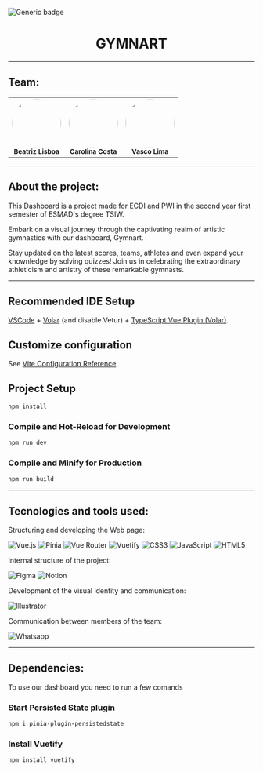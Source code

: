 ![Generic badge](https://img.shields.io/badge/status-Finished-827397)

<div align="center">
<h1 color="#4857A0">GYMNART</h1>
</div>

<hr>

## Team:

<table align="center">
    <tr>
        <td align="center">
        <img style="border-radius: 50%; width="100px;"" src="https://avatars.githubusercontent.com/u/99557581?v=4" width="100px;"><br>
        <sub>
        <b>Beatriz Lisboa</br>
        </td>
	<td align="center">
        <img style="border-radius: 50%; width="100px;"" src="https://avatars.githubusercontent.com/u/115319284?s=400" width="100px;"><br>
        <sub>
        <b>Carolina Costa</br>
        </td>
        <td align="center">
        <img style="border-radius: 50%; width="100px;"" src="https://avatars.githubusercontent.com/u/92980587?v=4" width="100px;"><br>
        <sub>
        <b>Vasco Lima</br>
        </td>
    </tr>
</table>

<hr>

## About the project:

This Dashboard is a project made for ECDI and PWI in the second year first semester of ESMAD's degree TSIW. 


Embark on a visual journey through the captivating realm of artistic gymnastics with our dashboard, Gymnart. 


Stay updated on the latest scores, teams, athletes and even expand your knownledge by solving quizzes! Join us in celebrating the extraordinary athleticism and artistry of these remarkable gymnasts.

<hr>

## Recommended IDE Setup

[VSCode](https://code.visualstudio.com/) + [Volar](https://marketplace.visualstudio.com/items?itemName=Vue.volar) (and disable Vetur) + [TypeScript Vue Plugin (Volar)](https://marketplace.visualstudio.com/items?itemName=Vue.vscode-typescript-vue-plugin).

## Customize configuration

See [Vite Configuration Reference](https://vitejs.dev/config/).

## Project Setup

```sh
npm install
```

### Compile and Hot-Reload for Development

```sh
npm run dev
```

### Compile and Minify for Production

```sh
npm run build
```

<hr>

## Tecnologies and tools used:

Structuring and developing the Web page:

![Vue.js](https://img.shields.io/badge/Vue.js-35495E?style=for-the-badge&logo=vuedotjs&logoColor=4FC08D)
![Pinia](https://img.shields.io/badge/Pinia-42B883?style=for-the-badge&logo=vue.js&logoColor=white)
![Vue Router](https://img.shields.io/badge/Vue%20Router-4FC08D?style=for-the-badge&logo=vue.js&logoColor=white)
![Vuetify](https://img.shields.io/badge/Vuetify-1867C0?style=for-the-badge&logo=vuetify&logoColor=white)
![CSS3](https://img.shields.io/badge/CSS3-1572B6?style=for-the-badge&logo=css3&logoColor=white)
![JavaScript](https://img.shields.io/badge/JavaScript-323330?style=for-the-badge&logo=javascript&logoColor=F7DF1E)
![HTML5](https://img.shields.io/badge/HTML5-E34F26?style=for-the-badge&logo=html5&logoColor=white)

Internal structure of the project:

![Figma](https://img.shields.io/badge/figma-%23F24E1E.svg?style=for-the-badge&logo=figma&logoColor=white)
![Notion](https://img.shields.io/badge/Notion-000000?style=for-the-badge&logo=notion&logoColor=white)

Development of the visual identity and communication:

![Illustrator](https://img.shields.io/badge/Adobe%20Illustrator-FF9A00?style=for-the-badge&logo=adobe%20illustrator&logoColor=white)

Communication between members of the team:

![Whatsapp](https://img.shields.io/badge/WhatsApp-25D366?style=for-the-badge&logo=whatsapp&logoColor=white)

<hr>

## Dependencies:
<p>To use our dashboard you need to run a few comands</p>

<h3>Start Persisted State plugin</h3>

```sh
npm i pinia-plugin-persistedstate
```


<h3>Install Vuetify</h3>

```sh
npm install vuetify
```

